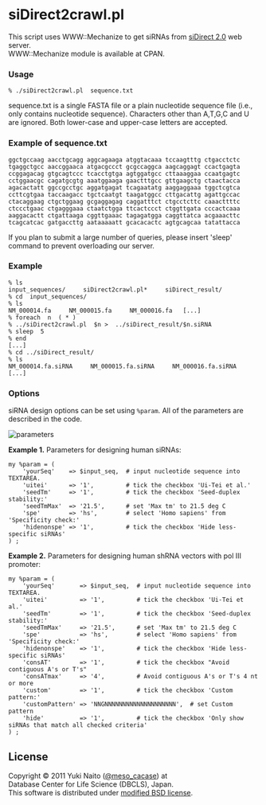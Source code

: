 siDirect2crawl.pl
======================

This script uses WWW::Mechanize to get siRNAs from
[siDirect 2.0](http://siDirect2.RNAi.jp/) web server.  
WWW::Mechanize module is available at CPAN.

### Usage ###

	% ./siDirect2crawl.pl  sequence.txt

sequence.txt is a single FASTA file or a plain nucleotide sequence file 
(i.e., only contains nucleotide sequence). Characters other than A,T,G,C 
and U are ignored. Both lower-case and upper-case letters are accepted.

### Example of sequence.txt ###

	ggctgccaag aacctgcagg aggcagaaga atggtacaaa tccaagtttg ctgacctctc
	tgaggctgcc aaccggaaca atgacgccct gcgccaggca aagcaggagt ccactgagta
	ccggagacag gtgcagtccc tcacctgtga agtggatgcc cttaaaggaa ccaatgagtc
	cctggaacgc cagatgcgtg aaatggaaga gaactttgcc gttgaagctg ctaactacca
	agacactatt ggccgcctgc aggatgagat tcagaatatg aaggaggaaa tggctcgtca
	ccttcgtgaa taccaagacc tgctcaatgt taagatggcc cttgacattg agattgccac
	ctacaggaag ctgctggaag gcgaggagag caggatttct ctgcctcttc caaacttttc
	ctccctgaac ctgagggaaa ctaatctgga ttcactccct ctggttgata cccactcaaa
	aaggacactt ctgattaaga cggttgaaac tagagatgga caggttatca acgaaacttc
	tcagcatcac gatgaccttg aataaaaatt gcacacactc agtgcagcaa tatattacca

If you plan to submit a large number of queries, please insert 'sleep' 
command to prevent overloading our server.

### Example ###

	% ls
	input_sequences/     siDirect2crawl.pl*     siDirect_result/
	% cd  input_sequences/
	% ls
	NM_000014.fa     NM_000015.fa     NM_000016.fa   [...]
	% foreach  n  ( * )
	% ../siDirect2crawl.pl  $n >  ../siDirect_result/$n.siRNA
	% sleep  5
	% end
	[...]
	% cd ../siDirect_result/
	% ls
	NM_000014.fa.siRNA     NM_000015.fa.siRNA     NM_000016.fa.siRNA   [...]

### Options ###

siRNA design options can be set using ```%param```. 
All of the parameters are described in the code.

![parameters](http://data.dbcls.jp/~meso/img/siDirect2crawl_options.png
"siDirect 2.0 parameters")

**Example 1.**
Parameters for designing human siRNAs:

	my %param = (
		'yourSeq'    => $input_seq,  # input nucleotide sequence into TEXTAREA.
		'uitei'      => '1',         # tick the checkbox 'Ui-Tei et al.'
		'seedTm'     => '1',         # tick the checkbox 'Seed-duplex stability:'
		'seedTmMax'  => '21.5',      # set 'Max tm' to 21.5 deg C
		'spe'        => 'hs',        # select 'Homo sapiens' from 'Specificity check:'
		'hidenonspe' => '1',         # tick the checkbox 'Hide less-specific siRNAs'
	) ;

**Example 2.**
Parameters for designing human shRNA vectors with pol III promoter:

	my %param = (
		'yourSeq'       => $input_seq,  # input nucleotide sequence into TEXTAREA.
		'uitei'         => '1',         # tick the checkbox 'Ui-Tei et al.'
		'seedTm'        => '1',         # tick the checkbox 'Seed-duplex stability:'
		'seedTmMax'     => '21.5',      # set 'Max tm' to 21.5 deg C
		'spe'           => 'hs',        # select 'Homo sapiens' from 'Specificity check:'
		'hidenonspe'    => '1',         # tick the checkbox 'Hide less-specific siRNAs'
		'consAT'        => '1',         # tick the checkbox "Avoid contiguous A's or T's"
		'consATmax'     => '4',         # Avoid contiguous A's or T's 4 nt or more
		'custom'        => '1',         # tick the checkbox 'Custom pattern:'
		'customPattern' => 'NNGNNNNNNNNNNNNNNNNNNNN',  # set Custom pattern
		'hide'          => '1',         # tick the checkbox 'Only show siRNAs that match all checked criteria'
	) ;


License
-------

Copyright &copy; 2011 Yuki Naito
 ([@meso_cacase](http://twitter.com/meso_cacase)) at  
Database Center for Life Science (DBCLS), Japan.  
This software is distributed under
[modified BSD license](http://www.opensource.org/licenses/bsd-license.php).
